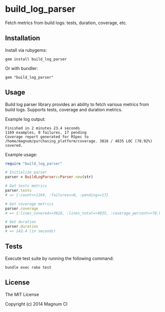 # build_log_parser

Fetch metrics from build logs: tests, duration, coverage, etc.

## Installation

Install via rubygems:

```
gem install build_log_parser
```

Or with bundler:

```
gem "build_log_parser"
```

## Usage

Build log parser library provides an ability to fetch various metrics from build
logs. Supports tests, coverage and duration metrics.

Example log output:

```
Finished in 2 minutes 23.4 seconds
1169 examples, 0 failures, 17 pending
Coverage report generated for RSpec to /home/magnum/purchasing_platform/coverage. 3816 / 4835 LOC (78.92%) covered.
```

Example usage:

``` ruby
require "build_log_parser"

# Initialize parser
parser = BuildLogParser::Parser.new(str)

# Get tests metrics
parser.tests
# => {:count=>1169, :failures=>0, :pending=>17}

# Get coverage metrics
parser.coverage
# => {:lines_covered=>3816, :lines_total=>4835, :coverage_percent=>78.92}

# Get duration
parser.duration
# => 143.4 (in seconds)
```

## Tests

Execute test suite by running the following command:

```
bundle exec rake test
```

## License

The MIT License

Copyright (c) 2014 Magnum CI